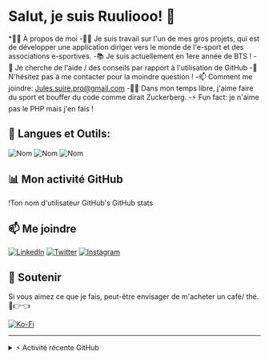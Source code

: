 # Salut, je suis Ruuliooo! 👋

*🙋‍♂️ À propos de moi
-👨‍💻 Je suis travail sur l'un de mes gros projets, qui est de développer une application diriger vers le monde de l'e-sport et des associations e-sportives.
-📚 Je suis actuellement en 1ere année de BTS !
-🤔 Je cherche de l'aide / des conseils par rapport à l'utilisation de GitHub
-💬 N'hésitez pas à me contacter pour la moindre question !
-📫 Comment me joindre: Jules.suire.pro@gmail.com
-🧗‍♂️ Dans mon temps libre, j'aime faire du sport et bouffer du code comme dirait Zuckerberg.
-⚡️ Fun fact: je n'aime pas le PHP mais j'en fais !

## 🚀 Langues et Outils:
![Nom](lien_vers_l'icône) ![Nom](lien_vers_l'icône) ![Nom](lien_vers_l'icône)


## 📊 Mon activité GitHub
!Ton nom d'utilisateur GitHub's GitHub stats

## 📫 Me joindre
[![LinkedIn](https://img.shields.io/badge/LinkedIn-Nom_Profile-blue?style=flat&logo=linkedin)](https://fr.linkedin.com/in/jules-suire-ba1a18291)
[![Twitter](https://img.shields.io/badge/Twitter-Nom_Profile-blue?style=flat&logo=twitter)](https://twitter.com/Ruuliooo)
[![Instagram](https://img.shields.io/badge/Instagram-Nom_Profile-e4405f?style=flat&logo=instagram)](https://www.instagram.com/julesuire/)

## 💖 Soutenir
Si vous aimez ce que je fais, peut-être envisager de m'acheter un café/ thé. 🥺👉👈

[![Ko-Fi](https://www.ko-fi.com/img/githubbutton_sm.svg)](ton_lien_KoFi)

---

<details>
  <summary>⚡ Activité récente GitHub</summary>
  <!--START_SECTION:activity-->
  
Mon activité récente...<!--END_SECTION:activity-->
</details>
